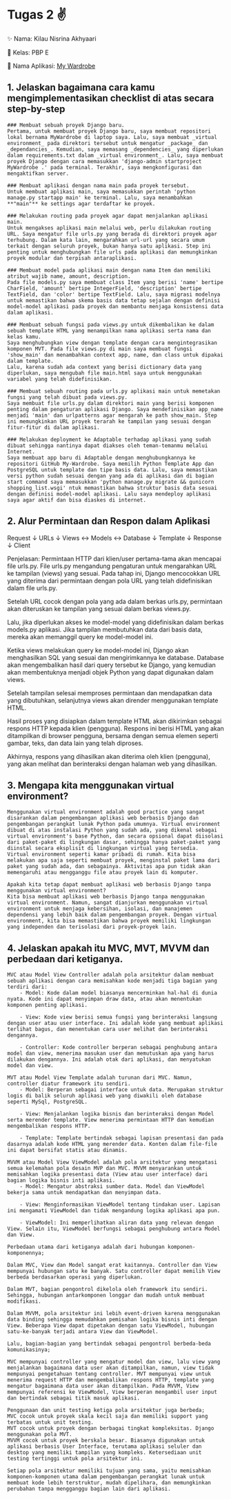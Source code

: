 # Tugas 2 :v:

:sparkles: Nama: Kilau Nisrina Akhyaari 

:dvd: Kelas: PBP E

:iphone: Nama Aplikasi: [My Wardrobe]([url](https://mywardrobe.adaptable.app))


## 1. Jelaskan bagaimana cara kamu mengimplementasikan checklist di atas secara step-by-step
    ### Membuat sebuah proyek Django baru.
    Pertama, untuk membuat proyek Django baru, saya membuat repositori lokal bernama MyWardrobe di laptop saya. Lalu, saya membuat _virtual environment_ pada direktori tersebut untuk mengatur _package_ dan _dependancies_. Kemudian, saya memasang _dependencies_ yang diperlukan dalam requirements.txt dalam _virtual environment_. Lalu, saya membuat proyek Django dengan cara memasukkan 'django-admin startproject MyWardrobe .' pada terminal. Terakhir, saya mengkonfigurasi dan mengaktifkan server.

    ### Membuat aplikasi dengan nama main pada proyek tersebut.
    Untuk membuat aplikasi main, saya memasukkan perintah 'python manage.py startapp main' ke terminal. Lalu, saya menambahkan **"main"** ke settings agar terdaftar ke proyek.

    ### Melakukan routing pada proyek agar dapat menjalankan aplikasi main.
    Untuk mengakses aplikasi main melalui web, perlu dilakukan routing URL. Saya mengatur file urls.py yang berada di direktori proyek agar terhubung. Dalam kata lain, mengarahkan url-url yang secara umum terkait dengan seluruh proyek, bukan hanya satu aplikasi. Step ini penting untuk menghubungkan file urls pada aplikasi dan memungkinkan proyek modular dan terpisah antaraplikasi.

    ### Membuat model pada aplikasi main dengan nama Item dan memiliki atribut wajib name, amount, description.
    Pada file models.py saya membuat class Item yang berisi 'name' bertipe CharField, 'amount' bertipe IntegerField, 'description' bertipe TextField, dan 'color' bertipe TextField. Lalu, saya migrasi modelnya untuk memastikan bahwa skema basis data tetap sejalan dengan definisi model-model aplikasi pada proyek dan membantu menjaga konsistensi data dalam aplikasi.

    ### Membuat sebuah fungsi pada views.py untuk dikembalikan ke dalam sebuah template HTML yang menampilkan nama aplikasi serta nama dan kelas kamu.
    Saya menghubungkan view dengan template dengan cara mengintegrasikan komponen MVT. Pada file views.py di main saya membuat fungsi 'show_main' dan menambahkan context app, name, dan class untuk dipakai dalam template.
    Lalu, karena sudah ada context yang berisi dictionary data yang diperlukan, saya mengubah file main.html saya untuk menggunakan variabel yang telah didefinisikan. 

    ### Membuat sebuah routing pada urls.py aplikasi main untuk memetakan fungsi yang telah dibuat pada views.py.
    Saya membuat file urls.py dalam direktori main yang berisi komponen penting dalam pengaturan aplikasi Django. Saya mendefinisikan app_name menjadi 'main' dan urlpatterns agar mengarah ke path show_main. Step ini memungkinkan URL proyek terarah ke tampilan yang sesuai dengan fitur-fitur di dalam aplikasi.

    ### Melakukan deployment ke Adaptable terhadap aplikasi yang sudah dibuat sehingga nantinya dapat diakses oleh teman-temanmu melalui Internet.
    Saya membuat app baru di Adaptable dengan menghubungkannya ke repositori GitHub My-Wardrobe. Saya memilih Python Template App dan PostgreSQL untuk template dan tipe basis data. Lalu, saya memastikan versi python sudah sesuai dengan yang ada di aplikasi dan di bagian start command saya memasukkan 'python manage.py migrate && gunicorn shopping_list.wsgi' ntuk memastikan bahwa struktur basis data sesuai dengan definisi model-model aplikasi. Lalu saya mendeploy aplikasi saya agar aktif dan bisa diaskes di internet.

## 2. Alur Permintaan dan Respon dalam Aplikasi 
   Request
   ↓
   URLs
   ↓
   Views ↔ Models ↔ Database
   ↓
   Template
   ↓
   Response
   ↓
   Client

   Penjelasan: Permintaan HTTP dari klien/user pertama-tama akan mencapai file urls.py. File urls.py mengandung pengaturan untuk mengarahkan URL ke tampilan (views) yang sesuai. Pada tahap ini, Django mencocokkan URL yang diterima dari permintaan dengan pola URL yang telah didefinisikan dalam file urls.py.

   Setelah URL cocok dengan pola yang ada dalam berkas urls.py, permintaan akan diteruskan ke tampilan yang sesuai dalam berkas views.py.

   Lalu, jika diperlukan akses ke model-model yang didefinisikan dalam berkas models.py aplikasi. Jika tampilan membutuhkan data dari basis data, mereka akan memanggil query ke model-model ini.

   Ketika views melakukan query ke model-model ini, Django akan menghasilkan SQL yang sesuai dan mengirimkannya ke database. Database akan mengembalikan hasil dari query tersebut ke Django, yang kemudian akan membentuknya menjadi objek Python yang dapat digunakan dalam views.

   Setelah tampilan selesai memproses permintaan dan mendapatkan data yang dibutuhkan, selanjutnya views akan dirender menggunakan template HTML.

   Hasil proses yang disiapkan dalam template HTML akan dikirimkan sebagai respons HTTP kepada klien (pengguna). Respons ini berisi HTML yang akan ditampilkan di browser pengguna, bersama dengan semua elemen seperti gambar, teks, dan data lain yang telah diproses.

   Akhirnya, respons yang dihasilkan akan diterima oleh klien (pengguna), yang akan melihat dan berinteraksi dengan halaman web yang dihasilkan.
   
## 3. Mengapa kita menggunakan virtual environment?
    Menggunakan virtual environment adalah good practice yang sangat disarankan dalam pengembangan aplikasi web berbasis Django dan pengembangan perangkat lunak Python pada umumnya. Virtual environment dibuat di atas instalasi Python yang sudah ada, yang dikenal sebagai virtual environment's base Python, dan secara opsional dapat diisolasi dari paket-paket di lingkungan dasar, sehingga hanya paket-paket yang diinstal secara eksplisit di lingkungan virtual yang tersedia. 
    Virtual environment seperti kamar pribadi di rumah. Kita bisa melakukan apa saja seperti membuat proyek, menginstal paket lama dari paket yang sudah ada, dan sebagainya. Aktivitas apa pun tidak akan memengaruhi atau mengganggu file atau proyek lain di komputer.

    Apakah kita tetap dapat membuat aplikasi web berbasis Django tanpa menggunakan virtual environment?
    Kita bisa membuat aplikasi web berbasis Django tanpa menggunakan virtual environment. Namun, sangat dianjurkan menggunakan virtual environment untuk menjaga kebersihan, isolasi, dan manajemen dependensi yang lebih baik dalam pengembangan proyek. Dengan virtual environment, kita bisa memastikan bahwa proyek memiliki lingkungan yang independen dan terisolasi dari proyek-proyek lain.

## 4. Jelaskan apakah itu MVC, MVT, MVVM dan perbedaan dari ketiganya.
    MVC atau Model View Controller adalah pola arsitektur dalam membuat sebuah aplikasi dengan cara memisahkan kode menjadi tiga bagian yang terdiri dari:
        - Model: Kode dalam model biasanya mencerminkan hal-hal di dunia nyata. Kode ini dapat menyimpan draw data, atau akan menentukan komponen penting aplikasi.
    
        - View: Kode view berisi semua fungsi yang berinteraksi langsung dengan user atau user interface. Ini adalah kode yang membuat aplikasi terlihat bagus, dan menentukan cara user melihat dan berinteraksi dengannya.

        - Controller: Kode controller berperan sebagai penghubung antara model dan view, menerima masukan user dan memutuskan apa yang harus dilakukan dengannya. Ini adalah otak dari aplikasi, dan menyatukan model dan view.

    MVT atau Model View Template adalah turunan dari MVC. Namun, controller diatur framework itu sendiri. 
        - Model: Berperan sebagai interface untuk data. Merupakan struktur logis di balik seluruh aplikasi web yang diwakili oleh database seperti MySql, PostgreSQL. 
        
        - View: Menjalankan logika bisnis dan berinteraksi dengan Model serta merender template. View menerima permintaan HTTP dan kemudian mengembalikan respons HTTP.

        - Template: Template bertindak sebagai lapisan presentasi dan pada dasarnya adalah kode HTML yang merender data. Konten dalam file-file ini dapat bersifat statis atau dinamis.

    MVVM atau Model View ViewModel adalah pola arsitektur yang mengatasi semua kelemahan pola desain MVP dan MVC. MVVM menyarankan untuk memisahkan logika presentasi data (View atau user interface) dari bagian logika bisnis inti aplikasi.
        - Model: Mengatur abstraksi sumber data. Model dan ViewModel bekerja sama untuk mendapatkan dan menyimpan data.
        
        - View: Menginformasikan ViewModel tentang tindakan user. Lapisan ini mengamati ViewModel dan tidak mengandung logika aplikasi apa pun.

        - ViewModel: Ini memperlihatkan aliran data yang relevan dengan View. Selain itu, ViewModel berfungsi sebagai penghubung antara Model dan View.

    Perbedaan utama dari ketiganya adalah dari hubungan komponen-komponennya;

    Dalam MVC, View dan Model sangat erat kaitannya. Controller dan View mempunyai hubungan satu ke banyak. Satu controller dapat memilih View berbeda berdasarkan operasi yang diperlukan. 

    Dalam MVT, bagian pengontrol dikelola oleh framework itu sendiri. Sehingga, hubungan antarkomponen longgar dan mudah untuk membuat modifikasi. 

    Dalam MVVM, pola arsitektur ini lebih event-driven karena menggunakan data binding sehingga memudahkan pemisahan logika bisnis inti dengan View. Beberapa View dapat dipetakan dengan satu ViewModel, hubungan satu-ke-banyak terjadi antara View dan ViewModel.

    Lalu, bagian-bagian yang bertindak sebagai pengontrol berbeda-beda komunikasinya; 

    MVC mempunyai controller yang mengatur model dan view, lalu view yang menjalankan bagaimana data user akan ditampilkan, namun, view tidak mempunyai pengetahuan tentang controller. MVT mempunyai view untuk menerima request HTTP dan mengembalikan respons HTTP, template yang mengatur bagaimana data user akan ditampilkan. Pada MVVM, View mempunyai referensi ke ViewModel, View berperan mengambil user input dan bertindak sebagai titik masuk aplikasi.

    Penggunaan dan unit testing ketiga pola arsitektur juga berbeda;
    MVC cocok untuk proyek skala kecil saja dan memiliki support yang terbatas untuk unit testing.
    MVT cocok untuk proyek dengan berbagai tingkat kompleksitas. Django menggunakan pola MVT.
    MVVM cocok untuk proyek berskala besar. Biasanya digunakan untuk aplikasi berbasis User Interface, terutama aplikasi seluler dan desktop yang memiliki tampilan yang kompleks. Ketersediaan unit testing tertinggi untuk pola arsitektur ini. 

    Setiap pola arsitektur memiliki tujuan yang sama, yaitu memisahkan komponen-komponen utama dalam pengembangan perangkat lunak untuk membuat kode lebih terstruktur, mudah dipelihara, dan memungkinkan perubahan tanpa mengganggu bagian lain dari aplikasi.
